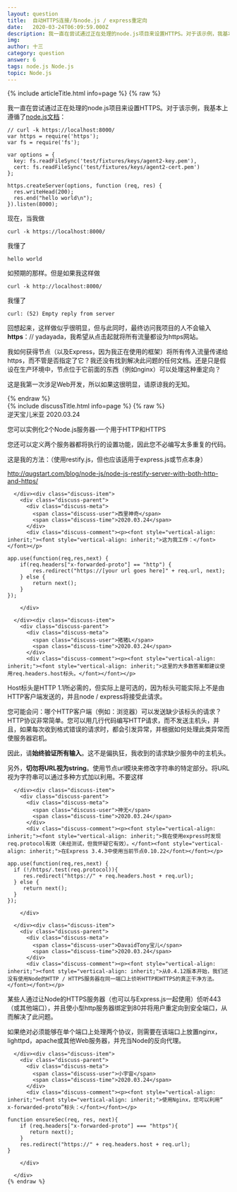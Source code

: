 ```yaml
---
layout: question
title:  自动HTTPS连接/与node.js / express重定向
date:   2020-03-24T06:09:59.000Z
description: 我一直在尝试通过正在处理的node.js项目来设置HTTPS。对于该示例，我基本上遵循了node.js文档：// curl -k https //lo...
img: 
author: 十三
category: question
answer: 6
tags: node.js Node.js
topic: Node.js
---
```

<div class="article-root">
  <div class="article">
    {% include articleTitle.html info=page %}
    {% raw %}
    <div class="article-content"><p><font style="vertical-align: inherit;"><font style="vertical-align: inherit;">我一直在尝试通过正在处理的node.js项目来设置HTTPS。</font><font style="vertical-align: inherit;">对于该示例，</font><font style="vertical-align: inherit;">我基本上遵循了</font></font><a href="http://nodejs.org/docs/v0.4.11/api/https.html"><font style="vertical-align: inherit;"><font style="vertical-align: inherit;">node.js文档</font></font></a><font style="vertical-align: inherit;"><font style="vertical-align: inherit;">：</font></font></p>

<pre><code>// curl -k https://localhost:8000/<font></font>
var https = require('https');<font></font>
var fs = require('fs');<font></font>
<font></font>
var options = {<font></font>
  key: fs.readFileSync('test/fixtures/keys/agent2-key.pem'),<font></font>
  cert: fs.readFileSync('test/fixtures/keys/agent2-cert.pem')<font></font>
};<font></font>
<font></font>
https.createServer(options, function (req, res) {<font></font>
  res.writeHead(200);<font></font>
  res.end("hello world\n");<font></font>
}).listen(8000);<font></font>
</code></pre>

<p><font style="vertical-align: inherit;"><font style="vertical-align: inherit;">现在，当我做 </font></font></p>

<pre><code>curl -k https://localhost:8000/
</code></pre>

<p><font style="vertical-align: inherit;"><font style="vertical-align: inherit;">我懂了 </font></font></p>

<pre><code>hello world
</code></pre>

<p><font style="vertical-align: inherit;"><font style="vertical-align: inherit;">如预期的那样。</font><font style="vertical-align: inherit;">但是如果我这样做</font></font></p>

<pre><code>curl -k http://localhost:8000/
</code></pre>

<p><font style="vertical-align: inherit;"><font style="vertical-align: inherit;">我懂了 </font></font></p>

<pre><code>curl: (52) Empty reply from server
</code></pre>

<p><font style="vertical-align: inherit;"><font style="vertical-align: inherit;">回想起来，这样做似乎很明显，但与此同时，最终访问我项目的人不会输入</font></font><strong><font style="vertical-align: inherit;"><font style="vertical-align: inherit;">https</font></font></strong><font style="vertical-align: inherit;"><font style="vertical-align: inherit;">：// yadayada，我希望从点击起就将所有流量都设为https网站。  </font></font></p>

<p><font style="vertical-align: inherit;"><font style="vertical-align: inherit;">我如何获得节点（以及Express，因为我正在使用的框架）将所有传入流量传递给https，而不管是否指定了它？</font><font style="vertical-align: inherit;">我还没有找到解决此问题的任何文档。</font><font style="vertical-align: inherit;">还是只是假设在生产环境中，节点位于它前面的东西（例如nginx）可以处理这种重定向？</font></font></p>

<p><font style="vertical-align: inherit;"><font style="vertical-align: inherit;">这是我第一次涉足Web开发，所以如果这很明显，请原谅我的无知。</font></font></p></div>
    {% endraw %}
  </div>

  <div class="discuss-wrapper">
    {% include discussTitle.html info=page %}
    {% raw %}
    <div class="discuss-item">
        <div class="discuss-parent">
          <div class="discuss-meta">
            <span class="discuss-user">逆天宝儿米亚</span>
            <span class="discuss-time">2020.03.24</span>
          </div>
          <div class="discuss-comment"><p><font style="vertical-align: inherit;"><font style="vertical-align: inherit;">您可以实例化2个Node.js服务器-一个用于HTTP和HTTPS</font></font></p>

<p><font style="vertical-align: inherit;"><font style="vertical-align: inherit;">您还可以定义两个服务器都将执行的设置功能，因此您不必编写太多重复的代码。</font></font></p>

<p><font style="vertical-align: inherit;"><font style="vertical-align: inherit;">这是我的方法：（使用restify.js，但也应该适用于express.js或节点本身）</font></font></p>

<p><a href="http://qugstart.com/blog/node-js/node-js-restify-server-with-both-http-and-https/" rel="nofollow"><font style="vertical-align: inherit;"><font style="vertical-align: inherit;">http://qugstart.com/blog/node-js/node-js-restify-server-with-both-http-and-https/</font></font></a></p></div>
        </div>
        
      </div><div class="discuss-item">
        <div class="discuss-parent">
          <div class="discuss-meta">
            <span class="discuss-user">西里神奇</span>
            <span class="discuss-time">2020.03.24</span>
          </div>
          <div class="discuss-comment"><p><font style="vertical-align: inherit;"><font style="vertical-align: inherit;">这为我工作：</font></font></p>

<pre><code>app.use(function(req,res,next) {<font></font>
    if(req.headers["x-forwarded-proto"] == "http") {<font></font>
        res.redirect("https://[your url goes here]" + req.url, next);<font></font>
    } else {<font></font>
        return next();<font></font>
    } <font></font>
});<font></font>
</code></pre></div>
        </div>
        
      </div><div class="discuss-item">
        <div class="discuss-parent">
          <div class="discuss-meta">
            <span class="discuss-user">猪猪L</span>
            <span class="discuss-time">2020.03.24</span>
          </div>
          <div class="discuss-comment"><p><font style="vertical-align: inherit;"><font style="vertical-align: inherit;">这里的大多数答案都建议使用req.headers.host标头。</font></font></p>

<p><font style="vertical-align: inherit;"><font style="vertical-align: inherit;">Host标头是HTTP 1.1所必需的，但实际上是可选的，因为标头可能实际上不是由HTTP客户端发送的，并且node / express将接受此请求。</font></font></p>

<p><font style="vertical-align: inherit;"><font style="vertical-align: inherit;">您可能会问：哪个HTTP客户端（例如：浏览器）可以发送缺少该标头的请求？</font><font style="vertical-align: inherit;">HTTP协议非常简单。</font><font style="vertical-align: inherit;">您可以用几行代码编写HTTP请求，而不发送主机头，并且，如果每次收到格式错误的请求时，都会引发异常，并根据如何处理此类异常而使服务器宕机。</font></font></p>

<p><font style="vertical-align: inherit;"><font style="vertical-align: inherit;">因此，请</font></font><strong><font style="vertical-align: inherit;"><font style="vertical-align: inherit;">始终验证所有输入</font></font></strong><font style="vertical-align: inherit;"><font style="vertical-align: inherit;">。</font><font style="vertical-align: inherit;">这不是偏执狂，我收到的请求缺少服务中的主机头。</font></font></p>

<p><font style="vertical-align: inherit;"><font style="vertical-align: inherit;">另外，</font></font><strong><font style="vertical-align: inherit;"><font style="vertical-align: inherit;">切勿将URL视为string</font></font></strong><font style="vertical-align: inherit;"><font style="vertical-align: inherit;">。</font><font style="vertical-align: inherit;">使用节点url模块来修改字符串的特定部分。</font><font style="vertical-align: inherit;">将URL视为字符串可以通过多种方式加以利用。</font><font style="vertical-align: inherit;">不要这样</font></font></p></div>
        </div>
        
      </div><div class="discuss-item">
        <div class="discuss-parent">
          <div class="discuss-meta">
            <span class="discuss-user">神无</span>
            <span class="discuss-time">2020.03.24</span>
          </div>
          <div class="discuss-comment"><p><font style="vertical-align: inherit;"><font style="vertical-align: inherit;">我在使用express时发现req.protocol有效（未经测试，但我怀疑它有效）。</font><font style="vertical-align: inherit;">在Express 3.4.3中使用当前节点0.10.22</font></font></p>

<pre><code>app.use(function(req,res,next) {<font></font>
  if (!/https/.test(req.protocol)){<font></font>
     res.redirect("https://" + req.headers.host + req.url);<font></font>
  } else {<font></font>
     return next();<font></font>
  } <font></font>
});<font></font>
</code></pre></div>
        </div>
        
      </div><div class="discuss-item">
        <div class="discuss-parent">
          <div class="discuss-meta">
            <span class="discuss-user">DavaidTony宝儿</span>
            <span class="discuss-time">2020.03.24</span>
          </div>
          <div class="discuss-comment"><p><font style="vertical-align: inherit;"><font style="vertical-align: inherit;">从0.4.12版本开始，我们还没有使用Node的HTTP / HTTPS服务器在同一端口上侦听HTTP和HTTPS的真正干净方法。 </font></font></p>

<p><font style="vertical-align: inherit;"><font style="vertical-align: inherit;">某些人通过让Node的HTTPS服务器（也可以与Express.js一起使用）侦听443（或其他端口），并且使小型http服务器绑定到80并将用户重定向到安全端口，从而解决了此问题。 </font></font></p>

<p><font style="vertical-align: inherit;"><font style="vertical-align: inherit;">如果绝对必须能够在单个端口上处理两个协议，则需要在该端口上放置nginx，lighttpd，apache或其他Web服务器，并充当Node的反向代理。</font></font></p></div>
        </div>
        
      </div><div class="discuss-item">
        <div class="discuss-parent">
          <div class="discuss-meta">
            <span class="discuss-user">小宇宙</span>
            <span class="discuss-time">2020.03.24</span>
          </div>
          <div class="discuss-comment"><p><font style="vertical-align: inherit;"><font style="vertical-align: inherit;">使用Nginx，您可以利用“ x-forwarded-proto”标头：</font></font></p>

<pre><code>function ensureSec(req, res, next){<font></font>
    if (req.headers["x-forwarded-proto"] === "https"){<font></font>
       return next();<font></font>
    }<font></font>
    res.redirect("https://" + req.headers.host + req.url);  <font></font>
}<font></font>
</code></pre></div>
        </div>
        
      </div>
    {% endraw %}
  </div>
<div>
